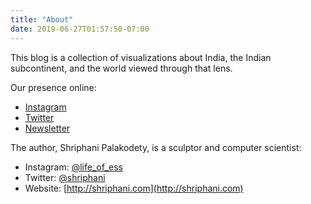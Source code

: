 ```yaml
---
title: "About"
date: 2019-06-27T01:57:50-07:00
---
```


This blog is a collection of visualizations about India, the Indian subcontinent,
and the world viewed through that lens.

Our presence online:

* [Instagram](https://www.instagram.com/indiaviz/)
* [Twitter](https://twitter.com/indiaviz)
* [Newsletter](https://feedburner.google.com/fb/a/mailverify?uri=IndiaInData&amp;loc=en_US)

The author, Shriphani Palakodety, is a sculptor and computer scientist:

* Instagram: [@life_of_ess](https://www.instagram.com/life_of_ess/)
* Twitter: [@shriphani](https://twitter.com/shriphani)
* Website: [http://shriphani.com](http://shriphani.com)